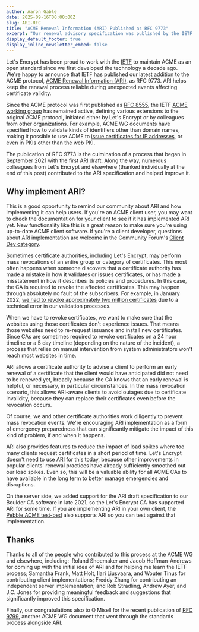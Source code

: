 ```yaml
---
author: Aaron Gable
date: 2025-09-16T00:00:00Z
slug: ARI-RFC
title: "ACME Renewal Information (ARI) Published as RFC 9773"
excerpt: "Our renewal advisory specification was published by the IETF."
display_default_footer: true
display_inline_newsletter_embed: false
---
```


Let's Encrypt has been proud to work with the [IETF](https://www.ietf.org/) to maintain ACME as an open standard since we first developed the technology a decade ago. We're happy to announce that IETF has published our latest addition to the ACME protocol, [ACME Renewal Information (ARI)](https://www.rfc-editor.org/rfc/rfc9773.html), as RFC 9773. ARI helps keep the renewal process reliable during unexpected events affecting certificate validity.

Since the ACME protocol was first published as [RFC 8555](https://www.rfc-editor.org/rfc/rfc8555), the IETF [ACME working group](https://datatracker.ietf.org/wg/acme/about/) has remained active, defining various extensions to the original ACME protocol, initiated either by Let's Encrypt or by colleagues from other organizations. For example, ACME WG documents have specified how to validate kinds of identifiers other than domain names, making it possible to use ACME to [issue certificates for IP addresses](https://letsencrypt.org/2025/07/01/issuing-our-first-ip-address-certificate/), or even in PKIs other than the web PKI.

The publication of RFC 9773 is the culmination of a process that began in September 2021 with the first ARI draft. Along the way, numerous colleagues from Let's Encrypt and elsewhere (thanked individually at the end of this post) contributed to the ARI specification and helped improve it.

## Why implement ARI?

This is a good opportunity to remind our community about ARI and how implementing it can help users. If you're an ACME client user, you may want to check the documentation for your client to see if it has implemented ARI yet. New functionality like this is a great reason to make sure you're using up-to-date ACME client software. If you're a client developer, questions about ARI implementation are welcome in the Community Forum's [Client Dev category](https://community.letsencrypt.org/c/client-dev/14).

Sometimes certificate authorities, including Let's Encrypt, may perform mass revocations of an entire group or category of certificates. This most often happens when someone discovers that a certificate authority has made a mistake in how it validates or issues certificates, or has made a misstatement in how it describes its policies and procedures. In this case, the CA is required to revoke the affected certificates. This may happen through absolutely no fault of the subscribers. For example, in January 2022, [we had to revoke approximately two million certificates](https://community.letsencrypt.org/t/2022-01-25-issue-with-tls-alpn-01-validation-method/170450) due to a technical error in our validation processes.

When we have to revoke certificates, we want to make sure that the websites using those certificates don't experience issues. That means those websites need to re-request issuance and install new certificates. Since CAs are sometimes required to revoke certificates on a 24 hour timeline or a 5 day timeline (depending on the nature of the incident), a process that relies on manual intervention from system administrators won't reach most websites in time.

ARI allows a certificate authority to advise a client to perform an early renewal of a certificate that the client would have anticipated did not need to be renewed yet, broadly because the CA knows that an early renewal is helpful, or necessary, in particular circumstances. In the mass revocation scenario, this allows ARI-aware clients to avoid outages due to certificate invalidity, because they can replace their certificates even before the revocation occurs.

Of course, we and other certificate authorities work diligently to prevent mass revocation events. We're encouraging ARI implementation as a form of emergency preparedness that can significantly mitigate the impact of this kind of problem, if and when it happens.

ARI also provides features to reduce the impact of load spikes where too many clients request certificates in a short period of time. Let's Encrypt doesn't need to use ARI for this today, because other improvements in popular clients' renewal practices have already sufficiently smoothed out our load spikes. Even so, this will be a valuable ability for all ACME CAs to have available in the long term to better manage emergencies and disruptions.

On the server side, we added support for the ARI draft specification to our Boulder CA software in late 2021, so the Let's Encrypt CA has supported ARI for some time. If you are implementing ARI in your own client, the [Pebble ACME test-bed](https://github.com/letsencrypt/pebble) also supports ARI so you can test against that implementation.

## Thanks

Thanks to all of the people who contributed to this process at the ACME WG and elsewhere, including:  Roland Shoemaker and Jacob Hoffman-Andrews for coming up with the initial idea of ARI and for helping me learn the IETF process; Samantha Frank, Matt Holt, Ilari Liusvaara, and Wouter Tinus for contributing client implementations; Freddy Zhang for contributing an independent server implementation; and Rob Stradling, Andrew Ayer, and J.C. Jones for providing meaningful feedback and suggestions that significantly improved this specification.

Finally, our congratulations also to Q Misell for the recent publication of [RFC 9799](https://www.rfc-editor.org/rfc/rfc9799.html), another ACME WG document that went through the standards process alongside ARI.